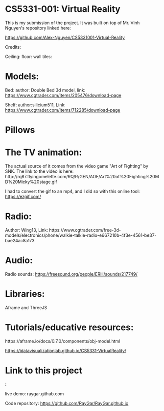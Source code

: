 # CS5331-001: Virtual Reality


This is my submission of the project. It was built on top of Mr. Vinh Nguyen's repository linked here: 

https://github.com/Alex-Nguyen/CS5331001-Virtual-Reality


Credits:

Ceiling:
floor:
wall tiles:

<h1>Models:</h1>

Bed: author: Double Bed 3d model, link: https://www.cgtrader.com/items/205476/download-page

Shelf: author:silicium511, Link: https://www.cgtrader.com/items/712285/download-page

<h1>Pillows</h1>

<h1>The TV animation:</h1>
The actual source of it comes from the video game "Art of Fighting" by SNK. The link to the video is here:
http://rq87.flyingomelette.com/RQ/R/GEN/AOF/Art%20of%20Fighting%20MD%20Micky%20stage.gif

I had to convert the gif to an mp4, and I did so with this online tool: https://ezgif.com/

<h1>Radio:</h1>
Author: Wing13, Link: https://www.cgtrader.com/free-3d-models/electronics/phone/walkie-talkie-radio-e667210b-4f3e-4561-be37-bae24ac8a173

<h1>Audio:</h1>

Radio sounds: https://freesound.org/people/ERH/sounds/217749/

<h1>Libraries:</h1>
Aframe and ThreeJS


<h1>Tutorials/educative resources:</h1>
https://aframe.io/docs/0.7.0/components/obj-model.html

https://idatavisualizationlab.github.io/CS5331-VirtualReality/


<h1>Link to this project</h1>:

live demo: raygar.github.com

Code repository: https://github.com/RayGar/RayGar.github.io